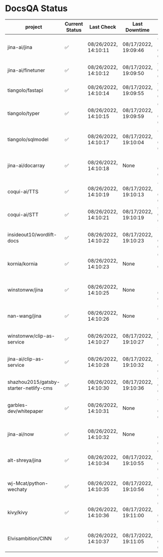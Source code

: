 # DocsQA Status

|               project                |Current Status|     Last Check     |   Last Downtime    |              % Uptime              |
|--------------------------------------|--------------|--------------------|--------------------|------------------------------------|
|jina-ai/jina                          |✅            |08/26/2022, 14:10:11|08/17/2022, 19:09:46|85.924 (since 08/15/2022, 07:09:42) |
|jina-ai/finetuner                     |✅            |08/26/2022, 14:10:12|08/17/2022, 19:09:50|9.711 (since 08/15/2022, 07:09:42)  |
|tiangolo/fastapi                      |✅            |08/26/2022, 14:10:14|08/17/2022, 19:09:55|9.726 (since 08/15/2022, 07:09:42)  |
|tiangolo/typer                        |✅            |08/26/2022, 14:10:15|08/17/2022, 19:09:59|69.655 (since 08/15/2022, 07:09:42) |
|tiangolo/sqlmodel                     |✅            |08/26/2022, 14:10:17|08/17/2022, 19:10:04|85.971 (since 08/15/2022, 07:09:42) |
|jina-ai/docarray                      |✅            |08/26/2022, 14:10:18|None                |100.000 (since 08/24/2022, 01:39:12)|
|coqui-ai/TTS                          |✅            |08/26/2022, 14:10:19|08/17/2022, 19:10:13|85.957 (since 08/15/2022, 07:09:42) |
|coqui-ai/STT                          |✅            |08/26/2022, 14:10:21|08/17/2022, 19:10:19|9.743 (since 08/15/2022, 07:09:42)  |
|insideout10/wordlift-docs             |✅            |08/26/2022, 14:10:22|08/17/2022, 19:10:23|212.893 (since 08/15/2022, 07:09:42)|
|kornia/kornia                         |✅            |08/26/2022, 14:10:23|None                |62.104 (since 08/23/2022, 16:11:04) |
|winstonww/jina                        |✅            |08/26/2022, 14:10:25|None                |100.000 (since 08/26/2022, 06:21:28)|
|nan-wang/jina                         |✅            |08/26/2022, 14:10:26|None                |99.972 (since 08/24/2022, 15:11:24) |
|winstonww/clip-as-service             |✅            |08/26/2022, 14:10:27|08/17/2022, 19:10:27|9.768 (since 08/15/2022, 07:09:42)  |
|jina-ai/clip-as-service               |✅            |08/26/2022, 14:10:28|08/17/2022, 19:10:32|85.990 (since 08/15/2022, 07:09:42) |
|shazhou2015/gatsby-starter-netlify-cms|✅            |08/26/2022, 14:10:30|08/17/2022, 19:10:36|9.775 (since 08/15/2022, 07:09:42)  |
|garbles-dev/whitepaper                |✅            |08/26/2022, 14:10:31|None                |89.248 (since 08/24/2022, 01:39:12) |
|jina-ai/now                           |✅            |08/26/2022, 14:10:32|None                |100.000 (since 08/24/2022, 01:39:12)|
|alt-shreya/jina                       |✅            |08/26/2022, 14:10:34|08/17/2022, 19:10:55|67.364 (since 08/15/2022, 07:09:42) |
|wj-Mcat/python-wechaty                |✅            |08/26/2022, 14:10:35|08/17/2022, 19:10:56|81.744 (since 08/15/2022, 07:09:42) |
|kivy/kivy                             |✅            |08/26/2022, 14:10:36|08/17/2022, 19:11:00|67.368 (since 08/15/2022, 07:09:42) |
|Elvisambition/CINN                    |✅            |08/26/2022, 14:10:37|08/17/2022, 19:11:05|333.292 (since 08/15/2022, 07:09:42)|
